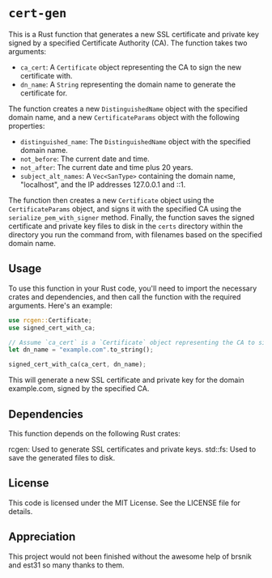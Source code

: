 # `cert-gen`

This is a Rust function that generates a new SSL certificate and private key signed by a specified Certificate Authority (CA). The function takes two arguments:

-   `ca_cert`: A `Certificate` object representing the CA to sign the new certificate with.
-   `dn_name`: A `String` representing the domain name to generate the certificate for.

The function creates a new `DistinguishedName` object with the specified domain name, and a new `CertificateParams` object with the following properties:

-   `distinguished_name`: The `DistinguishedName` object with the specified domain name.
-   `not_before`: The current date and time.
-   `not_after`: The current date and time plus 20 years.
-   `subject_alt_names`: A `Vec<SanType>` containing the domain name, "localhost", and the IP addresses 127.0.0.1 and ::1.

The function then creates a new `Certificate` object using the `CertificateParams` object, and signs it with the specified CA using the `serialize_pem_with_signer` method. Finally, the function saves the signed certificate and private key files to disk in the `certs` directory within the directory you run the command from, with filenames based on the specified domain name.

## Usage

To use this function in your Rust code, you'll need to import the necessary crates and dependencies, and then call the function with the required arguments. Here's an example:

```rust
use rcgen::Certificate;
use signed_cert_with_ca;

// Assume `ca_cert` is a `Certificate` object representing the CA to sign the new certificate with.
let dn_name = "example.com".to_string();

signed_cert_with_ca(ca_cert, dn_name);
```

This will generate a new SSL certificate and private key for the domain example.com, signed by the specified CA.

## Dependencies

This function depends on the following Rust crates:

rcgen: Used to generate SSL certificates and private keys.
std::fs: Used to save the generated files to disk.

## License

This code is licensed under the MIT License. See the LICENSE file for details.

## Appreciation

This project would not been finished without the awesome help of brsnik and est31 so many thanks to them.
